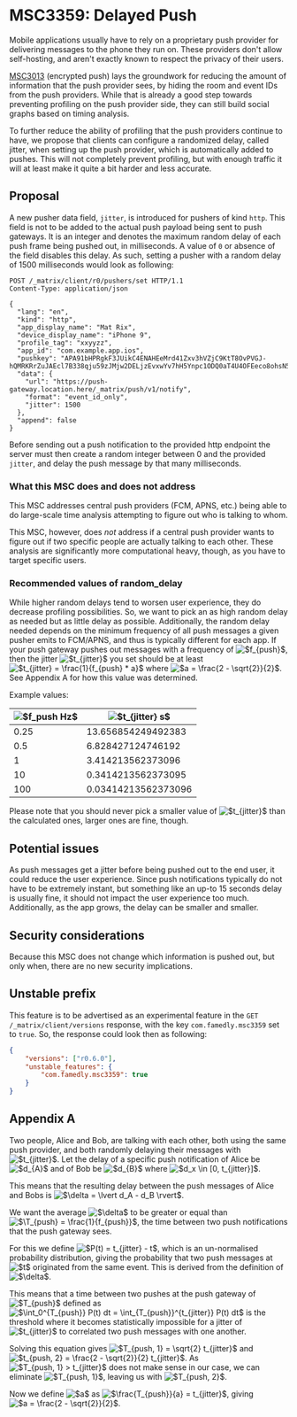 # MSC3359: Delayed Push

Mobile applications usually have to rely on a proprietary push provider for delivering
messages to the phone they run on. These providers don't allow self-hosting, and
aren't exactly known to respect the privacy of their users.

[MSC3013](https://github.com/matrix-org/matrix-doc/pull/3013) (encrypted push)
lays the groundwork for reducing the amount of information that the push provider
sees, by hiding the room and event IDs from the push providers. While that is
already a good step towards preventing profiling on the push provider side, they
can still build social graphs based on timing analysis.

To further reduce the ability of profiling that the push providers continue to have,
we propose that clients can configure a randomized delay, called jitter, when setting
up the push provider, which is automatically added to pushes. This will not completely
prevent profiling, but with enough traffic it will at least make it quite a bit
harder and less accurate.

## Proposal

A new pusher data field, `jitter`, is introduced for pushers of kind `http`.
This field is not to be added to the actual push payload being sent to push gateways.
It is an integer and denotes the maximum random delay of each push frame being
pushed out, in milliseconds. A value of `0` or absence of the field disables this
delay. As such, setting a pusher with a random delay of 1500 milliseconds would
look as following:
```
POST /_matrix/client/r0/pushers/set HTTP/1.1
Content-Type: application/json

{
  "lang": "en",
  "kind": "http",
  "app_display_name": "Mat Rix",
  "device_display_name": "iPhone 9",
  "profile_tag": "xxyyzz",
  "app_id": "com.example.app.ios",
  "pushkey": "APA91bHPRgkF3JUikC4ENAHEeMrd41Zxv3hVZjC9KtT8OvPVGJ-hQMRKRrZuJAEcl7B338qju59zJMjw2DELjzEvxwYv7hH5Ynpc1ODQ0aT4U4OFEeco8ohsN5PjL1iC2dNtk2BAokeMCg2ZXKqpc8FXKmhX94kIxQ",
  "data": {
    "url": "https://push-gateway.location.here/_matrix/push/v1/notify",
    "format": "event_id_only",
    "jitter": 1500
  },
  "append": false
}
```

Before sending out a push notification to the provided http endpoint the server
must then create a random integer between 0 and the provided `jitter`, and
delay the push message by that many milliseconds.

### What this MSC does and does not address

This MSC addresses central push providers (FCM, APNS, etc.) being able to do large-scale
time analysis attempting to figure out who is talking to whom.

This MSC, however, does *not* address if a central push provider wants to figure
out if two specific people are actually talking to each other. These analysis are
significantly more computational heavy, though, as you have to target specific users.

### Recommended values of random_delay

While higher random delays tend to worsen user experience, they do decrease profiling
possibilities. So, we want to pick an as high random delay as needed but as little
delay as possible. Additionally, the random delay needed depends on the minimum
frequency of all push messages a given pusher emits to FCM/APNS, and thus is typically
different for each app. If your push gateway pushes out messages with a frequency of
![`$f_{push}$`](https://render.githubusercontent.com/render/math?math=\bgcolor{white}{f_{push}}),
then the jitter ![`$t_{jitter}$`](https://render.githubusercontent.com/render/math?math=\bgcolor{white}{t_{jitter}})
you set should be at least
![`$t_{jitter} = \frac{1}{f_{push} * a}$`](https://render.githubusercontent.com/render/math?math=\bgcolor{white}{t_{jitter}%20=%20\frac{1}{f_{push}%20*%20a}})
where
![`$a = \frac{2 - \sqrt{2}}{2}$`](https://render.githubusercontent.com/render/math?math=\bgcolor{white}{a%20=%20\frac{2%20-%20\sqrt{2}}{2}}).
See Appendix A for how this value was determined.

Example values:

| ![`$f_push Hz$`](https://render.githubusercontent.com/render/math?math=\bgcolor{white}{f_{push}%20[Hz]}) | ![`$t_{jitter} s$`](https://render.githubusercontent.com/render/math?math=\bgcolor{white}{t_{jitter}%20[s]}) |
|-------------|---------------------|
| 0.25        | 13.656854249492383  |
| 0.5         | 6.828427124746192   |
| 1           | 3.414213562373096   |
| 10          | 0.3414213562373095  |
| 100         | 0.03414213562373096 |

Please note that you should never pick a smaller value of ![`$t_{jitter}$`](https://render.githubusercontent.com/render/math?math=\bgcolor{white}{t_{jitter}})
than the calculated ones, larger ones are fine, though.

## Potential issues

As push messages get a jitter before being pushed out to the end user, it could
reduce the user experience. Since push notifications typically do not have to be
extremely instant, but something like an up-to 15 seconds delay is usually fine,
it should not impact the user experience too much. Additionally, as the app grows,
the delay can be smaller and smaller.

## Security considerations

Because this MSC does not change which information is pushed out, but only when,
there are no new security implications.

## Unstable prefix

This feature is to be advertised as an experimental feature in the `GET /_matrix/client/versions`
response, with the key `com.famedly.msc3359` set to `true`. So, the response could
look then as following:

```json
{
    "versions": ["r0.6.0"],
    "unstable_features": {
        "com.famedly.msc3359": true
    }
}
```

## Appendix A

Two people, Alice and Bob, are talking with each other, both using the same push
provider, and both randomly delaying their messages with
![`$t_{jitter}$`](https://render.githubusercontent.com/render/math?math=\bgcolor{white}{t_{jitter}}).
Let the delay of a specific push notification of Alice be
![`$d_{A}$`](https://render.githubusercontent.com/render/math?math=\bgcolor{white}{d_{A}})
and of Bob be
![`$d_{B}$`](https://render.githubusercontent.com/render/math?math=\bgcolor{white}{d_{B}})
where ![`$d_x \in [0, t_{jitter}]$`](https://render.githubusercontent.com/render/math?math=\bgcolor{white}{d_x%20\in%20[0,%20t_{jitter}]}).

This means that the resulting delay between the push messages of Alice and Bobs
is ![`$\delta = \lvert d_A - d_B \rvert$`](https://render.githubusercontent.com/render/math?math=\bgcolor{white}{\delta%20=%20\lvert%20d_A%20-%20d_B%20\rvert}).

We want the average ![`$\delta$`](https://render.githubusercontent.com/render/math?math=\bgcolor{white}{\delta})
to be greater or equal than
![`$\T_{push} = \frac{1}{f_{push}}$`](https://render.githubusercontent.com/render/math?math=\bgcolor{white}{\T_{push}%20=%20\frac{1}{f_{push}}}),
the time between two push notifications that the push gateway sees.

For this we define
![`$P(t) = t_{jitter} - t$`](https://render.githubusercontent.com/render/math?math=\bgcolor{white}{P%28t%29%20%3D%20t_%7Bjitter%7D%20-%20t}),
which is an un-normalised probability distribution, giving the probability that two push messages at
![`$t$`](https://render.githubusercontent.com/render/math?math=\bgcolor{white}{t}) originated from
the same event. This is derived from the definition of ![`$\delta$`](https://render.githubusercontent.com/render/math?math=\bgcolor{white}{\delta}).

This means that a time between two pushes at the push gateway of ![`$T_{push}$`](https://render.githubusercontent.com/render/math?math=\bgcolor{white}{T_{push}})
defined as
![`$\int_0^{T_{push}} P(t) dt = \int_{T_{push}}^{t_{jitter}} P(t) dt$`](https://render.githubusercontent.com/render/math?math=\bgcolor{white}{%5Cint_0%5E%7BT_%7Bpush%7D%7D%20P%28t%29%20dt%20%3D%20%5Cint_%7BT_%7Bpush%7D%7D%5E%7Bt_%7Bjitter%7D%7D%20P%28t%29%20dt})
is the threshold where it becomes statistically impossible for a jitter of
![`$t_{jitter}$`](https://render.githubusercontent.com/render/math?math=\bgcolor{white}{t_{jitter}})
to correlated two push messages with one another.

Solving this equation gives
![`$T_{push, 1} = \sqrt{2} t_{jitter}$`](https://render.githubusercontent.com/render/math?math=\bgcolor{white}{T_%7Bpush%2C%201%7D%20%3D%20%5Csqrt%7B2%7D%20t_%7Bjitter%7D})
and ![`$t_{push, 2} = \frac{2 - \sqrt{2}}{2} t_{jitter}$`](https://render.githubusercontent.com/render/math?math=\bgcolor{white}{t_%7Bpush%2C%202%7D%20%3D%20%5Cfrac%7B2%20-%20%5Csqrt%7B2%7D%7D%7B2%7D%20t_%7Bjitter%7D}).
As ![`$T_{push, 1} > t_{jitter}$`](https://render.githubusercontent.com/render/math?math=\bgcolor{white}{T_%7Bpush%2C%201%7D%20%3E%20t_%7Bjitter%7D})
does not make sense in our case, we can eliminate
![`$T_{push, 1}$`](https://render.githubusercontent.com/render/math?math=\bgcolor{white}{T_%7Bpush%2C%201%7D}),
leaving us with ![`$T_{push, 2}$`](https://render.githubusercontent.com/render/math?math=\bgcolor{white}{T_%7Bpush%2C%202%7D}).

Now we define ![`$a$`](https://render.githubusercontent.com/render/math?math=\bgcolor{white}{a})
as ![`$\frac{T_{push}}{a} = t_{jitter}$`](https://render.githubusercontent.com/render/math?math=\bgcolor{white}{%5Cfrac%7BT_%7Bpush%7D%7D%7Ba%7D%20%3D%20t_%7Bjitter%7D}),
giving ![`$a = \frac{2 - \sqrt{2}}{2}$`](https://render.githubusercontent.com/render/math?math=\bgcolor{white}{a%20%3D%20%5Cfrac%7B2%20-%20%5Csqrt%7B2%7D%7D%7B2%7D}).
